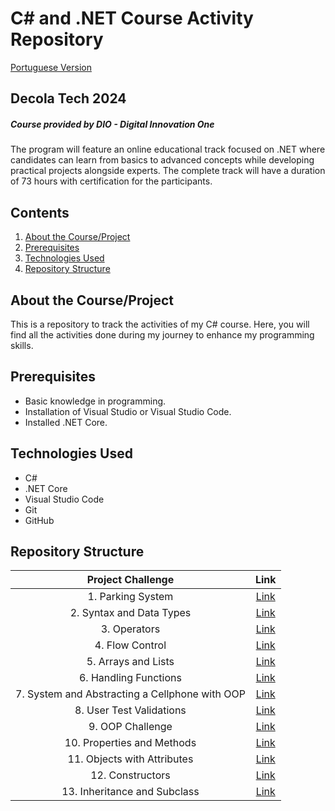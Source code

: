 # C# and .NET Course Activity Repository
[Portuguese Version](README.pt.md)
## Decola Tech 2024
##### Course provided by DIO - Digital Innovation One
The program will feature an online educational track focused on .NET where candidates can learn from basics to advanced concepts while developing practical projects alongside experts. The complete track will have a duration of 73 hours with certification for the participants.

## Contents

1. [About the Course/Project](#about-the-courseproject)
2. [Prerequisites](#prerequisites)
3. [Technologies Used](#technologies-used)
4. [Repository Structure](#repository-structure)

## About the Course/Project

This is a repository to track the activities of my C# course. Here, you will find all the activities done during my journey to enhance my programming skills.

## Prerequisites

- Basic knowledge in programming.
- Installation of Visual Studio or Visual Studio Code.
- Installed .NET Core.

## Technologies Used

- C#
- .NET Core
- Visual Studio Code
- Git
- GitHub

## Repository Structure
| Project Challenge  | Link |
|:-------------:|:------------:|
| 1. Parking System | [Link](atividade_1/)   |
| 2. Syntax and Data Types  | [Link](atividade_2/)   |
|3. Operators | [Link](atividade_3/) |
|4. Flow Control|[Link](atividade_4/)|
|5. Arrays and Lists|[Link](atividade_5/)|
|6. Handling Functions|[Link](atividade_6/)|
|7. System and Abstracting a Cellphone with OOP|[Link](atividade_7/)|
|8. User Test Validations|[Link](atividade_8/)|
|9. OOP Challenge|[Link](atividade_9/)|
|10. Properties and Methods|[Link](atividade_10/)|
|11. Objects with Attributes|[Link](atividade_11/)|
|12. Constructors|[Link](atividade_12/)|
|13. Inheritance and Subclass|[Link](atividade_13/)|

